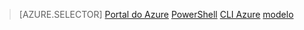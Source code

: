 > [AZURE.SELECTOR]
[Portal do Azure](virtual-network-deploy-static-pip-arm-portal.md)
[PowerShell](virtual-network-deploy-static-pip-arm-ps.md)
[CLI Azure](virtual-network-deploy-static-pip-arm-cli.md)
[modelo](virtual-network-deploy-static-pip-arm-template.md)
